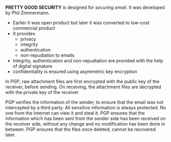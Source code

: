 **PRETTY GOOD SECURITY** is designed for *securing email*. It was developed by Phil Zimmermann. 
- Earlier it was open product but later it was converted to low-cost commercial product 
- It provides 
	- privacy
	- integrity
	- authentication 
	- non-repudiation 
	to emails
- Integrity, authentication and non-repudiation are provided with the help of digital signature 
- confidentiality is ensured using asymmetric key encryption 

In PGP, raw attachment files are first encrypted with the public key of the receiver, before sending. On receiving, the attachment files are decrypted with the private key of the receiver

PGP verifies the information of the sender, to ensure that the email was not intercepted by a third party. All sensitive information is always protected. No one from the internet can view it and steal it. 
PGP ensures that the information which has been sent from the sender side has been received on the receiver side, without any change and no modification has been done in between. 
PGP ensures that the files once deleted, cannot be recovered later.

